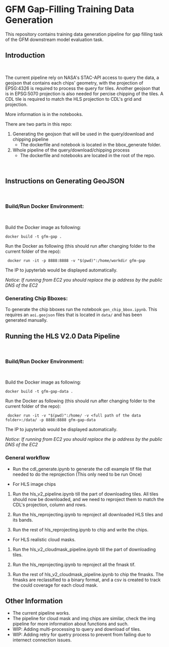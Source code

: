 # GFM Gap-Filling Training Data Generation
This repository contains training data generation pipeline for gap filling task of the GFM downstream model evaluation task.
<br />

## __Introduction__
<br />

The current pipeline rely on NASA's STAC-API access to query the data, a geojson that contains each chips' geometry, with the projection of EPSG:4326 is required to process the query for tiles. Another geojson that is in EPSG:5070 projection is also needed for percise chipping of the tiles. A CDL tile is required to match the HLS projection to CDL's grid and projection. 

More information is in the notebooks. 

There are two parts in this repo:
1. Generating the geojson that will be used in the query/download and chipping pipeline
    - The dockerfile and notebook is located in the bbox_generate folder.
2. Whole pipeline of the query/download/chipping process
    - The dockerfile and notebooks are located in the root of the repo.
<br />

## __Instructions on Generating GeoJSON__
<br />

### Build/Run Docker Environment:
<br />

Build the Docker image as following:
```
docker build -t gfm-gap .
```

Run the Docker as following (this should run after changing folder to the current folder of the repo):
```
 docker run -it -p 8888:8888 -v "$(pwd)":/home/workdir gfm-gap
```
The IP to jupyterlab would be displayed automatically.

*Notice: If running from EC2 you should replace the ip address by the public DNS of the EC2*
<br />

### Generating Chip Bboxes:
To generate the chip bboxes run the notebook `gen_chip_bbox.ipynb`. This requires an `aoi.geojson` files that is located in `data/` and has been generated manually. 
<br />

## __Running the HLS V2.0 Data Pipeline__
<br />

### Build/Run Docker Environment:
<br />

Build the Docker image as following:
```
docker build -t gfm-gap-data .
```

Run the Docker as following (this should run after changing folder to the current folder of the repo):
```
 docker run -it -v "$(pwd)":/home/ -v <full path of the data folder>:/data/ -p 8888:8888 gfm-gap-data
```
The IP to jupyterlab would be displayed automatically.

*Notice: If running from EC2 you should replace the ip address by the public DNS of the EC2*
<br />

### General workflow
- Run the cdl_generate.ipynb to generate the cdl example tif file that needed to do the reprojection (This only need to be run Once)

- For HLS image chips

1. Run the hls_v2_pipeline.ipynb till the part of downloading tiles. All tiles should now be downloaded, and we need to reproject them to match the CDL's projection, column and rows.

2. Run the hls_reprojecting.ipynb to reproject all downloaded HLS tiles and its bands.

3. Run the rest of hls_reprojecting.ipynb to chip and write the chips.

- For HLS realistic cloud masks.

1. Run the hls_v2_cloudmask_pipeline.ipynb till the part of downloading tiles.

2. Run the hls_reprojecting.ipynb to reproject all the fmask tif.

3. Run the rest of hls_v2_cloudmask_pipeline.ipynb to chip the fmasks. The fmasks are reclassified to a binary format, and a csv is created to track the could coverage for each cloud mask.

## __Other Information__
- The current pipeline works.
- The pipeline for cloud mask and img chips are similar, check the img pipeline for more information about functions and such.
- WIP: Adding multi-processing to query and download of tiles.
- WIP: Adding retry for quetry process to prevent from failing due to internect connection issues.